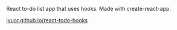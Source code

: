 React to-do list app that uses hooks. Made with create-react-app.

[jvuor.github.io/react-todo-hooks](https://jvuor.github.io/react-todo-hooks)
